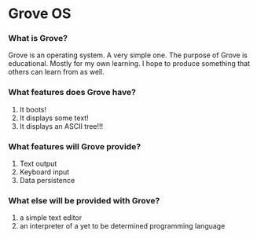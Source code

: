 # Grove OS

### What is Grove? 
Grove is an operating system. A very simple one. The purpose of Grove is educational. Mostly for my own learning. I hope to produce something that others can learn from as well.

### What features does Grove have?
1. It boots!
2. It displays some text!
3. It displays an ASCII tree!!!

### What features will Grove provide?
1. Text output
2. Keyboard input
3. Data persistence

### What else will be provided with Grove?
1. a simple text editor
2. an interpreter of a yet to be determined programming language

